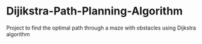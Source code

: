 # Dijikstra-Path-Planning-Algorithm
Project to find the optimal path through a maze with obstacles using Dijkstra algorithm
